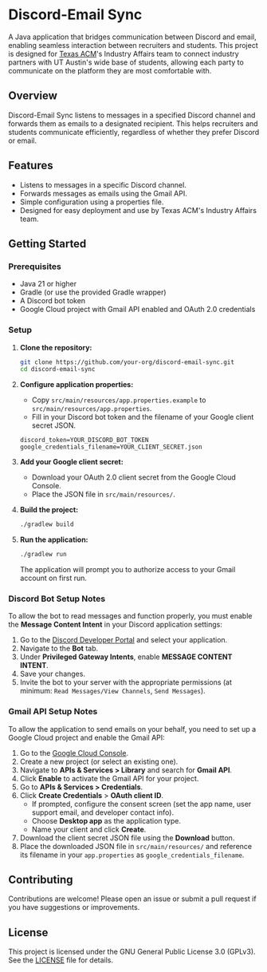 # Discord-Email Sync

A Java application that bridges communication between Discord and email, enabling seamless interaction between recruiters and students. This project is designed for [Texas ACM](https://texasacm.org)'s Industry Affairs team to connect industry partners with UT Austin's wide base of students, allowing each party to communicate on the platform they are most comfortable with.

## Overview

Discord-Email Sync listens to messages in a specified Discord channel and forwards them as emails to a designated recipient. This helps recruiters and students communicate efficiently, regardless of whether they prefer Discord or email.

## Features

- Listens to messages in a specific Discord channel.
- Forwards messages as emails using the Gmail API.
- Simple configuration using a properties file.
- Designed for easy deployment and use by Texas ACM's Industry Affairs team.

## Getting Started

### Prerequisites

- Java 21 or higher
- Gradle (or use the provided Gradle wrapper)
- A Discord bot token
- Google Cloud project with Gmail API enabled and OAuth 2.0 credentials

### Setup

1. **Clone the repository:**

   ```sh
   git clone https://github.com/your-org/discord-email-sync.git
   cd discord-email-sync
   ```

2. **Configure application properties:**

   - Copy `src/main/resources/app.properties.example` to `src/main/resources/app.properties`.
   - Fill in your Discord bot token and the filename of your Google client secret JSON.

   ```
   discord_token=YOUR_DISCORD_BOT_TOKEN
   google_credentials_filename=YOUR_CLIENT_SECRET.json
   ```

3. **Add your Google client secret:**

   - Download your OAuth 2.0 client secret from the Google Cloud Console.
   - Place the JSON file in `src/main/resources/`.

4. **Build the project:**

   ```sh
   ./gradlew build
   ```

5. **Run the application:**

   ```sh
   ./gradlew run
   ```

   The application will prompt you to authorize access to your Gmail account on first run.

### Discord Bot Setup Notes

To allow the bot to read messages and function properly, you must enable the **Message Content Intent** in your Discord application settings:

1. Go to the [Discord Developer Portal](https://discord.com/developers/applications) and select your application.
2. Navigate to the **Bot** tab.
3. Under **Privileged Gateway Intents**, enable **MESSAGE CONTENT INTENT**.
4. Save your changes.
5. Invite the bot to your server with the appropriate permissions (at minimum: `Read Messages/View Channels`, `Send Messages`).

### Gmail API Setup Notes

To allow the application to send emails on your behalf, you need to set up a Google Cloud project and enable the Gmail API:

1. Go to the [Google Cloud Console](https://console.cloud.google.com/).
2. Create a new project (or select an existing one).
3. Navigate to **APIs & Services > Library** and search for **Gmail API**.
4. Click **Enable** to activate the Gmail API for your project.
5. Go to **APIs & Services > Credentials**.
6. Click **Create Credentials** > **OAuth client ID**.
   - If prompted, configure the consent screen (set the app name, user support email, and developer contact info).
   - Choose **Desktop app** as the application type.
   - Name your client and click **Create**.
7. Download the client secret JSON file using the **Download** button.
8. Place the downloaded JSON file in `src/main/resources/` and reference its filename in your `app.properties` as `google_credentials_filename`.

## Contributing

Contributions are welcome! Please open an issue or submit a pull request if you have suggestions or improvements.

## License

This project is licensed under the GNU General Public License 3.0 (GPLv3). See the [LICENSE](LICENSE) file for details.
